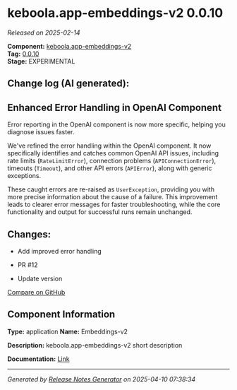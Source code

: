 #  keboola.app-embeddings-v2 0.0.10

_Released on 2025-02-14_

**Component:** [keboola.app-embeddings-v2](https://github.com/keboola/component-embeddings-v2)  
**Tag:** [0.0.10](https://github.com/keboola/component-embeddings-v2/releases/tag/0.0.10)  
**Stage:** EXPERIMENTAL


## Change log (AI generated):
## Enhanced Error Handling in OpenAI Component
Error reporting in the OpenAI component is now more specific, helping you diagnose issues faster.

We've refined the error handling within the OpenAI component. It now specifically identifies and catches common OpenAI API issues, including rate limits (`RateLimitError`), connection problems (`APIConnectionError`), timeouts (`Timeout`), and other API errors (`APIError`), along with generic exceptions.

These caught errors are re-raised as `UserException`, providing you with more precise information about the cause of a failure. This improvement leads to clearer error messages for faster troubleshooting, while the core functionality and output for successful runs remain unchanged.



## Changes:



- Add improved error handling 






- PR #12 




- Update version 



[Compare on GitHub](https://github.com/keboola/component-embeddings-v2/compare/0.0.9...0.0.10)



## Component Information
**Type:** application
**Name:** Embeddings-v2

**Description:** keboola.app-embeddings-v2 short description


**Documentation:** [Link](https://github.com/keboola/component-embeddings-v2/blob/master/README.md)



---
_Generated by [Release Notes Generator](https://github.com/keboola/release-notes-generator)
on 2025-04-10 07:38:34_